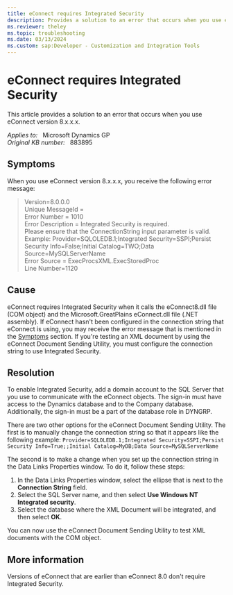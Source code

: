 ```yaml
---
title: eConnect requires Integrated Security
description: Provides a solution to an error that occurs when you use eConnect version 8.x.x.x.
ms.reviewer: theley
ms.topic: troubleshooting
ms.date: 03/13/2024
ms.custom: sap:Developer - Customization and Integration Tools
---
```

# eConnect requires Integrated Security

This article provides a solution to an error that occurs when you use eConnect version 8.x.x.x.

_Applies to:_ &nbsp; Microsoft Dynamics GP  
_Original KB number:_ &nbsp; 883895

## Symptoms

When you use eConnect version 8.x.x.x, you receive the following error message:

> Version=8.0.0.0  
Unique MessageId =  
Error Number = 1010  
Error Description = Integrated Security is required.  
Please ensure that the ConnectionString input parameter is valid.  
Example: Provider=SQLOLEDB.1;Integrated Security=SSPI;Persist  Security Info=False;Initial Catalog=TWO;Data  Source=MySQLServerName  
Error Source = ExecProcsXML.ExecStoredProc  
Line Number=1120

## Cause

eConnect requires Integrated Security when it calls the eConnect8.dll file (COM object) and the Microsoft.GreatPlains eConnect.dll file (.NET assembly). If eConnect hasn't been configured in the connection string that eConnect is using, you may receive the error message that is mentioned in the [Symptoms](#symptoms) section. If you're testing an XML document by using the eConnect Document Sending Utility, you must configure the connection string to use Integrated Security.

## Resolution

To enable Integrated Security, add a domain account to the SQL Server that you use to communicate with the eConnect objects. The sign-in must have access to the Dynamics database and to the Company database. Additionally, the sign-in must be a part of the database role in DYNGRP.

There are two other options for the eConnect Document Sending Utility. The first is to manually change the connection string so that it appears like the following example:
`Provider=SQLOLEDB.1;Integrated Security=SSPI;Persist Security Info=True;;Initial Catalog=MyDB;Data Source=MySQLServerName`

The second is to make a change when you set up the connection string in the Data Links Properties window. To do it, follow these steps:

1. In the Data Links Properties window, select the ellipse that is next to the **Connection String** field.
2. Select the SQL Server name, and then select **Use Windows NT Integrated security**.
3. Select the database where the XML Document will be integrated, and then select **OK**.

You can now use the eConnect Document Sending Utility to test XML documents with the COM object.

## More information

Versions of eConnect that are earlier than eConnect 8.0 don't require Integrated Security.
